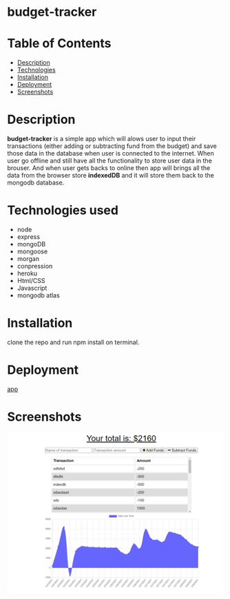 # budget-tracker
# Table of Contents
- [Description](#Description)
- [Technologies](#Technologies)
- [Installation](#Installation)
- [Deployment](#Deployment)
- [Screenshots](#Screenshots)
# Description
**budget-tracker** is a simple app which will alows user to input their transactions (either adding or subtracting fund from the budget)
and save those data in the database when user is connected to the internet. When user go offline and still have all the functionality to 
store user data in the brouser. 
And when user gets backs to online then app will brings all the data from the browser store **indexedDB** and it will store them back to the mongodb 
database.
# Technologies used
- node
- express 
- mongoDB
- mongoose
- morgan
- conpression
- heroku 
- Html/CSS
- Javascript
- mongodb atlas
# Installation 
clone the repo and run npm install on terminal.
# Deployment
[app](https://young-depths-32897.herokuapp.com/)
# Screenshots
![demo](./public/images/budget.PNG)

